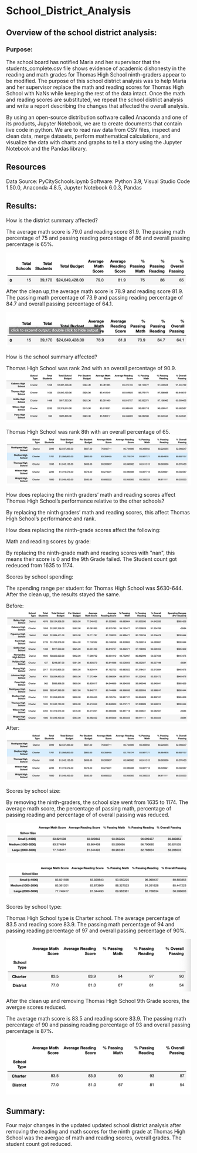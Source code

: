 # School_District_Analysis

## Overview of the school district analysis:

### Purpose:

The school board has notified Maria and her supervisor that the students_complete.csv file shows evidence of academic dishonesty in the reading and math grades for Thomas High School ninth-graders appear to be modified. The purpose of this school district analysis was to help Maria and her supervisor replace the math and reading scores for Thomas High School with NaNs while keeping the rest of the data intact. Once the math and reading scores are substituted, we repeat the school district analysis and write a report describing the changes that affected the overall analysis.

By using an open-source distribution software called Anaconda and one of its products, Jupyter Notebook, we are to create documents that contain live code in python. We are to read raw data from CSV files, inspect and clean data, merge datasets, perform mathematical calculations, and visualize the data with charts and graphs to tell a story using the Jupyter Notebook and the Pandas library.


## Resources

Data Source: PyCitySchools.ipynb
Software: Python 3.9, Visual Studio Code 1.50.0, Anaconda 4.8.5, Jupyter Notebook 6.0.3, Pandas

## Results:

How is the district summary affected?

The average math score is 79.0 and reading score 81.9.
The passing math percentage of 75 and passing reading percentage of 86 and overall passing percentage is 65%.

![Before district summary](./Resources/Before_district_summary.png)
After the clean up,the average math score is 78.9 and reading score 81.9.
The passing math percentage of 73.9 and passing reading percentage of 84.7 and overall passing percentage of 64.1.

![After district summary](./Resources/After_district_summary.png)

How is the school summary affected?

Thomas High School was rank 2nd with an overall percentage of 90.9.
![Before school summary](./Resources/Before_school_summary.png)

Thomas High School was rank 8th with an overall percentage of  65.
![After school summary ](./Resources/After_school_summary.png)

How does replacing the ninth graders’ math and reading scores affect Thomas High School’s performance relative to the other schools?

By replacing the ninth graders’ math and reading scores, this affect Thomas High School’s performance and rank.

How does replacing the ninth-grade scores affect the following:
    
 Math and reading scores by grade:
   
By replacing the ninth-grade math and reading scores with "nan", this means their score is 0 and the 9th Grade failed. The Student count got redeuced from 1635 to 1174.
   
Scores by school spending:
    
The spending range per student for Thomas High School was $630-644. After the clean up, the results stayed the same.
  
Before:
![Before school spending](./Resources/Before_school_spending.png)
After:
![After school spending](./Resources/After_school_summary.png)

Scores by school size:

By removing the ninth-graders, the school size went from 1635 to 1174. The average math score, the percentage of passing math, percentage of passing reading and percentage of  of overall passing was reduced.

![Before school size](./Resources/Before_school_size.png)

![After school size](./Resources/After_school_size.png)

Scores by school type:

Thomas High School type is Charter school. The average percentage of 83.5 and reading score 83.9. The passing math percentage of 94 and passing reading percentage of 97 and overall passing percentage of 90%.

![Before_School_Type](./Resources/Before_School_Type.png)

After the clean up and removing Thomas High School 9th Grade scores, the avergae scores reduced.

The average math score is 83.5 and reading score 83.9.
The passing math percentage of 90 and passing reading percentage of 93 and overall passing percentage is 87%.

![After School Type](./Resources/After_School_Type.png)


## Summary: 

Four major changes in the updated updated school district analysis after removing the reading and math scores for the ninth grade at Thomas High School was the avergae of math and reading scores, overall grades. The student count got reduced.




























